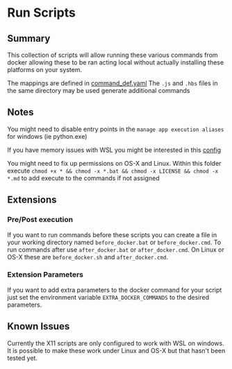 # Run Scripts

## Summary

This collection of scripts will allow running these various commands from docker
allowing these to be ran acting local without actually installing these platforms
on your system.

The mappings are defined in [command_def.yaml](./MorePower/template_commands/command_def.yaml)
The `.js` and `.hbs` files in the same directory may be used generate additional commands

## Notes

You might need to disable entry points in the `manage app execution aliases` for
windows (ie python.exe)

If you have memory issues with WSL you might be interested in this [config](https://gist.github.com/mwwhited/6a959dc323c858bf854de7ff045dc0c0)

You might need to fix up permissions on OS-X and Linux.  Within this folder execute
`chmod +x * && chmod -x *.bat && chmod -x LICENSE && chmod -x *.md` to add execute 
to the commands if not assigned

## Extensions

### Pre/Post execution

If you want to run commands before these scripts you can create a file in your
working directory named `before_docker.bat` or `before_docker.cmd`.  To run
commands after use `after_docker.bat` or `after_docker.cmd`.  On Linux or OS-X
these are `before_docker.sh` and `after_docker.cmd`.

### Extension Parameters

If you want to add extra parameters to the docker command for your script just
set the environment variable `EXTRA_DOCKER_COMMANDS` to the desired parameters.

## Known Issues

Currently the X11 scripts are only configured to work with WSL on windows.  
It is possible to make these work under Linux and OS-X but that hasn't been 
tested yet.